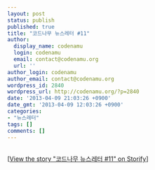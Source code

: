 ```yaml
---
layout: post
status: publish
published: true
title: "코드나무 뉴스레터 #11"
author:
  display_name: codenamu
  login: codenamu
  email: contact@codenamu.org
  url: ''
author_login: codenamu
author_email: contact@codenamu.org
wordpress_id: 2840
wordpress_url: http://codenamu.org/?p=2840
date: '2013-04-09 21:03:26 +0900'
date_gmt: '2013-04-09 12:03:26 +0900'
categories:
- "뉴스레터"
tags: []
comments: []
---
```

<p><script src="//storify.com/codenamu/11.js"></script><br />
<noscript>[<a href="//storify.com/codenamu/11" target="_blank">View the story "코드나무 뉴스레터 #11" on Storify</a>]</noscript>
